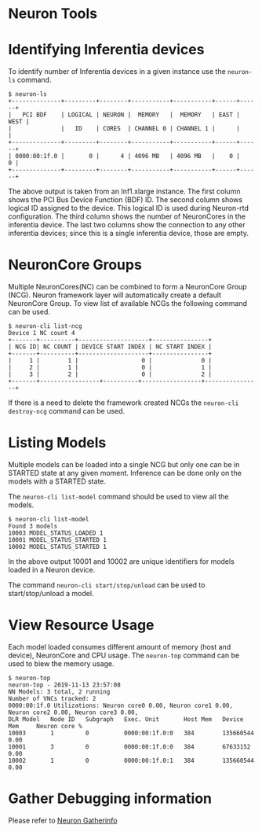 # Neuron Tools

# Identifying Inferentia devices

To identify number of Inferentia devices in a given instance use the `neuron-ls` command.

```
$ neuron-ls
+--------------+---------+--------+-----------+-----------+------+------+
|   PCI BDF    | LOGICAL | NEURON |  MEMORY   |  MEMORY   | EAST | WEST |
|              |   ID    | CORES  | CHANNEL 0 | CHANNEL 1 |      |      |
+--------------+---------+--------+-----------+-----------+------+------+
| 0000:00:1f.0 |       0 |      4 | 4096 MB   | 4096 MB   |    0 |    0 |
+--------------+---------+--------+-----------+-----------+------+------+
```

The above output is taken from an Inf1.xlarge instance.
The first column shows the PCI Bus Device Function (BDF) ID.
The second column shows logical ID assigned to the device. This logical ID is used during Neuron-rtd configuration.
The third column shows the number of NeuronCores in the inferentia device.
The last two columns show the connection to any other inferentia devices; since this is a single inferentia device, those are empty.

# NeuronCore Groups
Multiple NeuronCores(NC) can be combined to form a NeuronCore Group (NCG).
Neuron framework layer will automatically create a default NeuronCore Group.
To view list of available NCGs the following command can be used.
```
$ neuron-cli list-ncg
Device 1 NC count 4
+-------+----------+--------------------+----------------+
| NCG ID| NC COUNT | DEVICE START INDEX | NC START INDEX |
+-------+----------+--------------------+----------------+
|     1 |        1 |                  0 |              0 |
|     2 |        1 |                  0 |              1 |
|     3 |        2 |                  0 |              2 |
+-------+-----------------+----------+-----------------+----------------+
```

If there is a need to delete the framework created NCGs the `neuron-cli destroy-ncg` command can be used.

# Listing Models
Multiple models can be loaded into a single NCG but only one can be in STARTED state at any given moment.
Inference can be done only on the models with a STARTED state.

The `neuron-cli list-model` command should be used to view all the models.
```
$ neuron-cli list-model
Found 3 models
10003 MODEL_STATUS_LOADED 1
10001 MODEL_STATUS_STARTED 1
10002 MODEL_STATUS_STARTED 1
```

In the above output 10001 and 10002 are unique identifiers for models loaded in a Neuron device.

The command `neuron-cli start/stop/unload` can be used to start/stop/unload a model.

# View Resource Usage
Each model loaded consumes different amount of memory (host and device), NeuronCore and CPU usage.
The `neuron-top` command can be used to biew the memory usage.

```
$ neuron-top
neuron-top - 2019-11-13 23:57:08
NN Models: 3 total, 2 running
Number of VNCs tracked: 2
0000:00:1f.0 Utilizations: Neuron core0 0.00, Neuron core1 0.00, Neuron core2 0.00, Neuron core3 0.00,
DLR Model   Node ID   Subgraph   Exec. Unit       Host Mem   Device Mem     Neuron core %
10003       1         0          0000:00:1f.0:0   384        135660544      0.00
10001       3         0          0000:00:1f.0:0   384        67633152       0.00
10002       1         0          0000:00:1f.0:1   384        135660544      0.00
```


# Gather Debugging information
Please refer to [Neuron Gatherinfo](./tutorial-neuron-gatherinfo.md)
